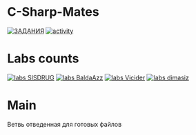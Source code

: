 # C-Sharp-Mates

  [![ЗАДАНИЯ](https://img.shields.io/static/v1?label=Google-Disk&message=%D0%97%D0%90%D0%94%D0%90%D0%9D%D0%98%D0%AF&color=red&logo=googledrive&style=for-the-badge&labelColor=black)](https://drive.google.com/drive/folders/1bTGHMJL_rzdqGpvZA9p3ML4ZnKatgnyP)
  [![activity](https://img.shields.io/github/commit-activity/w/SISDRUG/C-Sharp-Mates?style=for-the-badge&logo=C-sharp&logoColor=red&labelColor=black)](https://github.com/SISDRUG/C-Sharp-Mates/commits/main)

# Labs counts
  [![labs SISDRUG](https://img.shields.io/github/directory-file-count/SISDRUG/C-Sharp-Mates/SISDRUG??color=blue&labelColor=black&label=SISDRUG&logo=C-sharp&logoColor=red&style=for-the-badge)](https://github.com/SISDRUG/C-Sharp-Mates/tree/main/SISDRUG)
  [![labs BaldaAzz](https://img.shields.io/github/directory-file-count/SISDRUG/C-Sharp-Mates/BaldaAzz??color=blue&labelColor=black&label=BaldaAzz&logo=C-sharp&logoColor=red&style=for-the-badge)](https://github.com/SISDRUG/C-Sharp-Mates/tree/main/BaldaAzz) 
  [![labs Vicider](https://img.shields.io/github/directory-file-count/SISDRUG/C-Sharp-Mates/Vicider??color=blue&labelColor=black&label=Vicider&logo=C-sharp&logoColor=red&style=for-the-badge)](https://github.com/SISDRUG/C-Sharp-Mates/tree/main/Vicider)
  [![labs dimasiz](https://img.shields.io/github/directory-file-count/SISDRUG/C-Sharp-Mates/dimasiz??color=blue&labelColor=black&label=dimasiz&logo=C-sharp&logoColor=red&style=for-the-badge)](https://github.com/SISDRUG/C-Sharp-Mates/tree/main/dimasiz)

# Main 
  Ветвь отведенная для готовых файлов
